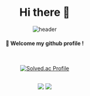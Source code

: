 <div align="center"> 

# Hi there 👋

![header](https://capsule-render.vercel.app/api?type=slice)


####  :wave: Welcome my github profile !

<br/>

[![Solved.ac Profile](http://mazassumnida.wtf/api/v2/generate_badge?boj=nawonjin12)](https://solved.ac/nawonjin12/)

<br/>

<img src="https://img.shields.io/badge/JAVA-007396?style=for-the-badge&logo=java&logoColor=white">
<img src="https://img.shields.io/badge/Spring-6DB33F?style=for-the-badge&logo=Spring&logoColor=white">

<br/>
